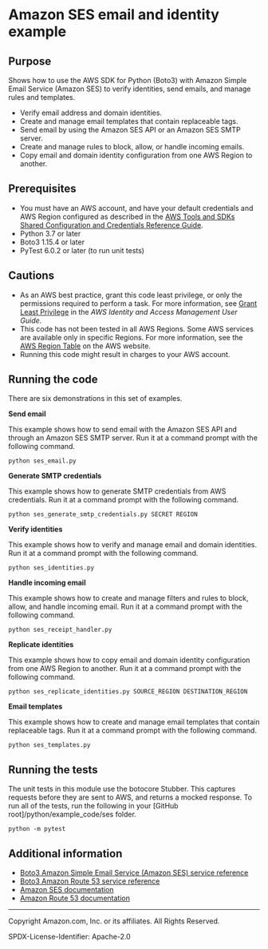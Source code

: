 # Amazon SES email and identity example

## Purpose

Shows how to use the AWS SDK for Python (Boto3) with Amazon Simple Email Service 
(Amazon SES) to verify identities, send emails, and manage rules and templates.

* Verify email address and domain identities.
* Create and manage email templates that contain replaceable tags.
* Send email by using the Amazon SES API or an Amazon SES SMTP server.
* Create and manage rules to block, allow, or handle incoming emails. 
* Copy email and domain identity configuration from one AWS Region to another.

## Prerequisites

- You must have an AWS account, and have your default credentials and AWS Region
  configured as described in the [AWS Tools and SDKs Shared Configuration and
  Credentials Reference Guide](https://docs.aws.amazon.com/credref/latest/refdocs/creds-config-files.html).
- Python 3.7 or later
- Boto3 1.15.4 or later
- PyTest 6.0.2 or later (to run unit tests)

## Cautions

- As an AWS best practice, grant this code least privilege, or only the 
  permissions required to perform a task. For more information, see 
  [Grant Least Privilege](https://docs.aws.amazon.com/IAM/latest/UserGuide/best-practices.html#grant-least-privilege) 
  in the *AWS Identity and Access Management 
  User Guide*.
- This code has not been tested in all AWS Regions. Some AWS services are 
  available only in specific Regions. For more information, see the 
  [AWS Region Table](https://aws.amazon.com/about-aws/global-infrastructure/regional-product-services/)
  on the AWS website.
- Running this code might result in charges to your AWS account.

## Running the code

There are six demonstrations in this set of examples.

**Send email**

This example shows how to send email with the Amazon SES API and through an 
Amazon SES SMTP server. Run it at a command prompt with the following command.

```
python ses_email.py
``` 

**Generate SMTP credentials**

This example shows how to generate SMTP credentials from AWS credentials. Run it 
at a command prompt with the following command.

```
python ses_generate_smtp_credentials.py SECRET REGION
``` 

**Verify identities**

This example shows how to verify and manage email and domain identities. Run it 
at a command prompt with the following command.

```
python ses_identities.py
``` 

**Handle incoming email**

This example shows how to create and manage filters and rules to block, allow,
and handle incoming email. Run it at a command prompt with the following command.

```
python ses_receipt_handler.py
``` 

**Replicate identities**

This example shows how to copy email and domain identity configuration from one
AWS Region to another. Run it at a command prompt with the following command.

```
python ses_replicate_identities.py SOURCE_REGION DESTINATION_REGION
``` 

**Email templates**

This example shows how to create and manage email templates that contain replaceable
tags. Run it at a command prompt with the following command.

```
python ses_templates.py
``` 

## Running the tests

The unit tests in this module use the botocore Stubber. This captures requests before 
they are sent to AWS, and returns a mocked response. To run all of the tests, 
run the following in your [GitHub root]/python/example_code/ses 
folder.

```    
python -m pytest
```

## Additional information

- [Boto3 Amazon Simple Email Service (Amazon SES) service reference](https://boto3.amazonaws.com/v1/documentation/api/latest/reference/services/ses.html)
- [Boto3 Amazon Route 53 service reference](https://boto3.amazonaws.com/v1/documentation/api/latest/reference/services/route53.html)
- [Amazon SES documentation](https://docs.aws.amazon.com/ses/)
- [Amazon Route 53 documentation](https://docs.aws.amazon.com/route53/)

---
Copyright Amazon.com, Inc. or its affiliates. All Rights Reserved.

SPDX-License-Identifier: Apache-2.0
